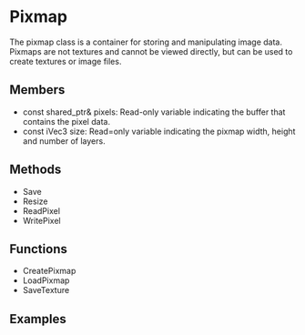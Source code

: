 # Pixmap

The pixmap class is a container for storing and manipulating image data. Pixmaps are not textures and cannot be viewed directly, but can be used to create textures or image files.

## Members

- const shared_ptr<Buffer>& pixels: Read-only variable indicating the buffer that contains the pixel data.
- const iVec3 size: Read=only variable indicating the pixmap width, height and number of layers.

## Methods

- Save
- Resize
- ReadPixel
- WritePixel

## Functions

- CreatePixmap
- LoadPixmap
- SaveTexture

## Examples
